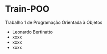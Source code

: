 # Train-POO
Trabalho 1 de Programação Orientada à Objetos

- Leonardo Bertinatto
- xxxx
- xxxx
- xxxx
